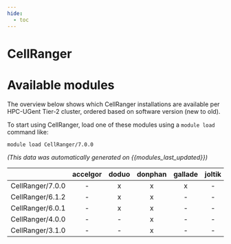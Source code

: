 ```yaml
---
hide:
  - toc
---
```


CellRanger
==========

# Available modules


The overview below shows which CellRanger installations are available per HPC-UGent Tier-2 cluster, ordered based on software version (new to old).

To start using CellRanger, load one of these modules using a `module load` command like:

```shell
module load CellRanger/7.0.0
```

*(This data was automatically generated on {{modules_last_updated}})*  

| |accelgor|doduo|donphan|gallade|joltik|shinx|skitty|
| :---: | :---: | :---: | :---: | :---: | :---: | :---: | :---: |
|CellRanger/7.0.0|-|x|x|x|-|-|-|
|CellRanger/6.1.2|-|x|x|-|-|-|-|
|CellRanger/6.0.1|-|x|x|-|-|-|-|
|CellRanger/4.0.0|-|-|x|-|-|-|-|
|CellRanger/3.1.0|-|-|x|-|-|-|-|
